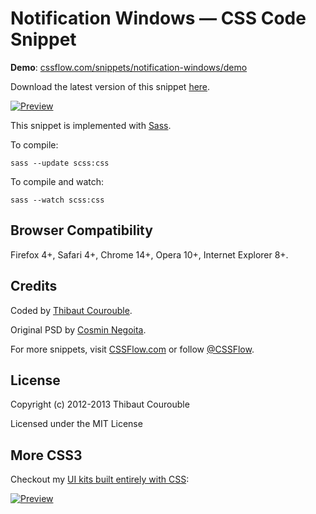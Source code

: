 # Notification Windows — CSS Code Snippet

**Demo**: [cssflow.com/snippets/notification-windows/demo](http://www.cssflow.com/snippets/notification-windows/demo)

Download the latest version of this snippet [here](http://www.cssflow.com/snippets/notification-windows.zip).

[![Preview](http://cdn.cssflow.com/snippets/notification-windows/preview-580.png)](http://www.cssflow.com/snippets/notification-windows)

This snippet is implemented with [Sass](https://github.com/nex3/sass).

To compile:

`sass --update scss:css`

To compile and watch:

`sass --watch scss:css`

## Browser Compatibility

Firefox 4+, Safari 4+, Chrome 14+, Opera 10+, Internet Explorer 8+.

## Credits

Coded by [Thibaut Courouble](http://thibaut.me).

Original PSD by [Cosmin Negoita](http://dribbble.com/shots/694528-Notifications-Windows-UI).

For more snippets, visit [CSSFlow.com](http://www.cssflow.com) or follow [@CSSFlow](https://twitter.com/CSSFlow).

## License

Copyright (c) 2012-2013 Thibaut Courouble

Licensed under the MIT License

## More CSS3

Checkout my [UI kits built entirely with CSS](http://www.cssflow.com/ui-kits):

[![Preview](http://cdn.cssflow.com/kits/all_kits_preview_850.jpg)](http://www.cssflow.com/ui-kits)
